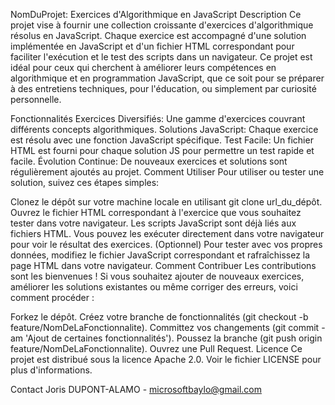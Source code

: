NomDuProjet: Exercices d'Algorithmique en JavaScript
Description
Ce projet vise à fournir une collection croissante d'exercices d'algorithmique résolus en JavaScript. Chaque exercice est accompagné d'une solution implémentée en JavaScript et d'un fichier HTML correspondant pour faciliter l'exécution et le test des scripts dans un navigateur. Ce projet est idéal pour ceux qui cherchent à améliorer leurs compétences en algorithmique et en programmation JavaScript, que ce soit pour se préparer à des entretiens techniques, pour l'éducation, ou simplement par curiosité personnelle.

Fonctionnalités
Exercices Diversifiés: Une gamme d'exercices couvrant différents concepts algorithmiques.
Solutions JavaScript: Chaque exercice est résolu avec une fonction JavaScript spécifique.
Test Facile: Un fichier HTML est fourni pour chaque solution JS pour permettre un test rapide et facile.
Évolution Continue: De nouveaux exercices et solutions sont régulièrement ajoutés au projet.
Comment Utiliser
Pour utiliser ou tester une solution, suivez ces étapes simples:

Clonez le dépôt sur votre machine locale en utilisant git clone url_du_dépôt.
Ouvrez le fichier HTML correspondant à l'exercice que vous souhaitez tester dans votre navigateur.
Les scripts JavaScript sont déjà liés aux fichiers HTML. Vous pouvez les exécuter directement dans votre navigateur pour voir le résultat des exercices.
(Optionnel) Pour tester avec vos propres données, modifiez le fichier JavaScript correspondant et rafraîchissez la page HTML dans votre navigateur.
Comment Contribuer
Les contributions sont les bienvenues ! Si vous souhaitez ajouter de nouveaux exercices, améliorer les solutions existantes ou même corriger des erreurs, voici comment procéder :

Forkez le dépôt.
Créez votre branche de fonctionnalités (git checkout -b feature/NomDeLaFonctionnalite).
Committez vos changements (git commit -am 'Ajout de certaines fonctionnalités').
Poussez la branche (git push origin feature/NomDeLaFonctionnalite).
Ouvrez une Pull Request.
Licence
Ce projet est distribué sous la licence Apache 2.0. Voir le fichier LICENSE pour plus d'informations.

Contact
Joris DUPONT-ALAMO - microsoftbaylo@gmail.com
